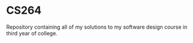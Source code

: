 # CS264

Repository containing all of my solutions to my software design course in third year of college.
